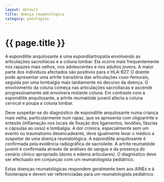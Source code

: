 ```yaml
---
layout: default
title: doença reumatológica
category: patologias
---
```


# {{ page.title }}

A espondilite anquilosante é uma espondilartropatia envolvendo as articulações sacroilíacas e a coluna lombar. Ela ocorre mais frequentemente nos rapazes mais velhos, nos adolescentes e nos adultos jovens. A maior parte dos indivíduos afectados são positivos para o HLA-B27. O doente pode apresentar uma artrite transitória das articulações coxo-femurais, seguida por uma lombalgia mais tardiamente no decurso da doença. O envolvimento da coluna começa nas articulações sacroiliacas e ascende progressivamente até envolvera restante coluna. Em contraste com a espondilite anquilosante, a artrite reumatóide juvenil afecta a coluna cervical e poupa a coluna lombar.

Deve suspeitar-se do diagnóstico de espondilite anquilosante numa criança maís velha, particularmente num rapaz, que se apresenta com oligoartrite e entesite (inflamação nos locais de fixação dos ligamentos, tendões, fáscias e cápsulas ao osso) e lombalgia. A dor crónica, especialmente sem um evento ou traumatismo desencadeante, deve igualmente levar o médico a suspeitar de uma doença reumatológica. A espondilite anquilosante é confirmada pela evidência radiográfica de sacroileite. A artrite reumatóide juvenil é confirmada através de análises de sangue e da presença do cenário clínico apropriado (dores e edema articulares). O diagnóstico deve ser efectuado em conjunçáo com um reumatologista pediátrico.

Estas doenças reumatológicas respondem geralmente bem aos AINEs e à fisioterapia e devem ser referenciadas para um reumatologista pediátrico.
